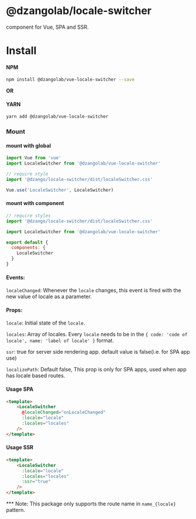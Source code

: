 # @dzangolab/locale-switcher

component for Vue, SPA and SSR.

# Install
#### NPM

``` bash
npm install @dzangolab/vue-locale-switcher --save
```
**OR**

#### YARN

``` bash
yarn add @dzangolab/vue-locale-switcher
```

### Mount

#### mount with global

``` javascript
import Vue from 'vue'
import LocaleSwitcher from '@dzangolab/vue-locale-switcher'

// require style
import '@dzango/locale-switcher/dist/localeSwitcher.css'

Vue.use('LocaleSwitcher', LocaleSwitcher)
```

#### mount with component

```javascript
// require styles
import '@dzango/locale-switcher/dist/localeSwitcher.css'

import LocaleSwitcher from '@dzangolab/vue-locale-switcher'

export default {
  components: {
    LocaleSwitcher
  }
}
```
#### Events:
`localeChanged`: Whenever the `locale` changes, this event is fired with the new value of locale as a parameter.

#### Props:
`locale`: Initial state of the `locale`.

`locales`: Array of locales. Every `locale` needs to be in the `{ code: 'code of locale', name: 'label of locale' }` format.

`ssr`: true for server side rendering app. default value is false(i.e. for SPA app use)

`localizePath`: Default false, This prop is only for SPA apps, used when app has locale based routes.

#### Usage SPA
``` html
<template>
    <LocaleSwitcher
      @localeChanged="onLocaleChanged"
      :locale="locale"
      :locales="locales"
    />
</template>
```

#### Usage SSR
``` html
<template>
    <LocaleSwitcher
      :locale="locale"
      :locales="locales"
      :ssr="true"
    />
</template>
```
*** Note: This package only supports the route name in `name_{locale}` pattern.
